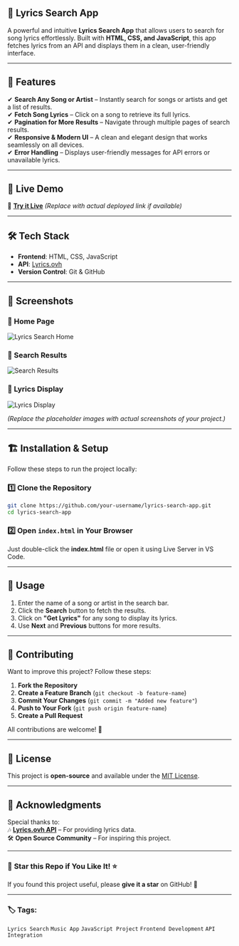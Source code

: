 ## 🎵 Lyrics Search App

A powerful and intuitive **Lyrics Search App** that allows users to search for song lyrics effortlessly. Built with **HTML, CSS, and JavaScript**, this app fetches lyrics from an API and displays them in a clean, user-friendly interface.  

---

## 🚀 Features  

✔ **Search Any Song or Artist** – Instantly search for songs or artists and get a list of results.  
✔ **Fetch Song Lyrics** – Click on a song to retrieve its full lyrics.  
✔ **Pagination for More Results** – Navigate through multiple pages of search results.  
✔ **Responsive & Modern UI** – A clean and elegant design that works seamlessly on all devices.  
✔ **Error Handling** – Displays user-friendly messages for API errors or unavailable lyrics.  

---

## 🎯 Live Demo  

🔗 **[Try it Live](#)** *(Replace with actual deployed link if available)*  

---

## 🛠️ Tech Stack  

- **Frontend**: HTML, CSS, JavaScript  
- **API**: [Lyrics.ovh](https://lyrics.ovh/)  
- **Version Control**: Git & GitHub  

---

## 📸 Screenshots  

### 🎤 Home Page  
![Lyrics Search Home](https://via.placeholder.com/800x400?text=Lyrics+Search+App)  

### 🎼 Search Results  
![Search Results](https://via.placeholder.com/800x400?text=Search+Results)  

### 📜 Lyrics Display  
![Lyrics Display](https://via.placeholder.com/800x400?text=Lyrics+Display)  

*(Replace the placeholder images with actual screenshots of your project.)*  

---

## 🏗️ Installation & Setup  

Follow these steps to run the project locally:  

### 1️⃣ Clone the Repository  
```bash
git clone https://github.com/your-username/lyrics-search-app.git
cd lyrics-search-app
```

### 2️⃣ Open `index.html` in Your Browser  
Just double-click the **index.html** file or open it using Live Server in VS Code.

---

## 📝 Usage  

1. Enter the name of a song or artist in the search bar.  
2. Click the **Search** button to fetch the results.  
3. Click on **"Get Lyrics"** for any song to display its lyrics.  
4. Use **Next** and **Previous** buttons for more results.  

---

## 🤝 Contributing  

Want to improve this project? Follow these steps:  

1. **Fork the Repository**  
2. **Create a Feature Branch** (`git checkout -b feature-name`)  
3. **Commit Your Changes** (`git commit -m "Added new feature"`)  
4. **Push to Your Fork** (`git push origin feature-name`)  
5. **Create a Pull Request**  

All contributions are welcome! 🎉  

---

## 📜 License  

This project is **open-source** and available under the [MIT License](LICENSE).  

---

## 🎤 Acknowledgments  

Special thanks to:  
🎶 **[Lyrics.ovh API](https://lyrics.ovh/)** – For providing lyrics data.  
🛠️ **Open Source Community** – For inspiring this project.  

---

### 🌟 **Star this Repo if You Like It!** ⭐  
If you found this project useful, please **give it a star** on GitHub! 🚀  

---

### 🏷️ **Tags**:  
`Lyrics Search` `Music App` `JavaScript Project` `Frontend Development` `API Integration`
